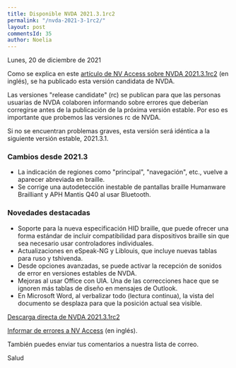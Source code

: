 ```yaml
---
title: Disponible NVDA 2021.3.1rc2
permalink: "/nvda-2021-3-1rc2/"
layout: post
commentsId: 35
author: Noelia
---
```


<footer>Lunes, 20 de diciembre de 2021</footer>

Como se explica en este [artículo de NV Access sobre NVDA 2021.3.1rc2](https://www.nvaccess.org/post/nvda-2021-3-1rc2/) (en inglés), se ha publicado esta versión candidata de NVDA.

Las versiones "release candidate" (rc) se publican para que las personas usuarias de NVDA colaboren informando sobre errores que deberían corregirse antes de la publicación de la próxima versión estable. Por eso es importante que probemos las versiones rc de NVDA.

Si no se encuentran problemas graves, esta versión será idéntica a la siguiente versión estable, 2021.3.1.

### Cambios desde 2021.3

- La indicación de regiones como "principal", "navegación", etc., vuelve a aparecer abreviada en braille.
- Se corrige una autodetección inestable de pantallas braille Humanware Brailliant y APH Mantis Q40 al usar Bluetooth.

### Novedades destacadas

- Soporte para la nueva especificación HID braille, que puede ofrecer una forma estándar de incluir compatibilidad para dispositivos braille sin
que sea necesario usar controladores individuales.
- Actualizaciones en eSpeak-NG y Liblouis, que incluye nuevas tablas para ruso y tshivenda.
- Desde opciones avanzadas, se puede activar la recepción de sonidos de error en versiones estables de NVDA.
- Mejoras al usar Office con UIA. Una de las correcciones hace que se ignoren más tablas de diseño en mensajes de Outlook.
- En Microsoft Word, al verbalizar todo (lectura continua), la vista del documento se desplaza para que la posición actual sea visible.

[Descarga directa de NVDA 2021.3.1rc2](https://www.nvaccess.org/files/nvda/releases/2021.3.1rc2/nvda_2021.3.1rc2.exe)

[Informar de errores a NV Access](https://github.com/nvaccess/nvda/issues) (en inglés).

También puedes enviar tus comentarios a nuestra lista de correo.

Salud
